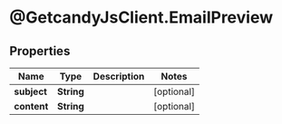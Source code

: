 # @GetcandyJsClient.EmailPreview

## Properties

Name | Type | Description | Notes
------------ | ------------- | ------------- | -------------
**subject** | **String** |  | [optional] 
**content** | **String** |  | [optional] 



